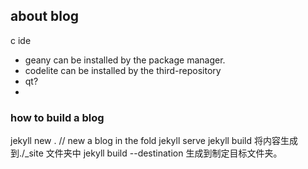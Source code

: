 ## about  blog
 c ide
 * geany can be installed by the package manager.
 * codelite can be installed by the third-repository
 * qt?
 * 
 
 ### how to build a blog
 jekyll new . // new a blog in the fold
 jekyll serve
 jekyll build   将内容生成到./_site 文件夹中
 jekyll build --destination <destination>
 生成到制定目标文件夹。
 
 

